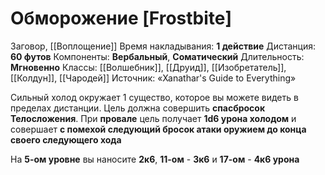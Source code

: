 # Обморожение [Frostbite]
Заговор, [[Воплощение]]
Время накладывания: **1 действие**
Дистанция: **60 футов**
Компоненты: **Вербальный**, **Соматический**
Длительность: **Мгновенно**
Классы: [[Волшебник]], [[Друид]], [[Изобретатель]], [[Колдун]], [[Чародей]]
Источник: «Xanathar's Guide to Everything»

Сильный холод окружает 1 существо, которое вы можете видеть в пределах дистанции. Цель должна совершить **спасбросок Телосложения**. При **провале** цель получает **1d6 урона холодом** и совершает **с помехой следующий бросок атаки оружием до конца своего следующего хода**
  
На **5-ом уровне** вы наносите **2к6**, **11-ом** - **3к6** и **17-ом** - **4к6 урона**